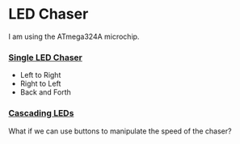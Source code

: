 # LED Chaser

I am using the ATmega324A microchip.

### <a href="Single-LEDs/README.md"> Single LED Chaser </a>
- Left to Right
- Right to Left
- Back and Forth

### <a href="Cascading-LEDs/README.md"> Cascading LEDs </a>

What if we can use buttons to manipulate the speed of the chaser?

